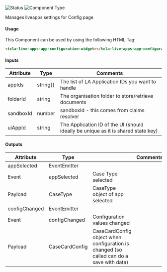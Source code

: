 
![Status][auto] ![Component Type][minor] <!--Component Meta {"created_by":"Auto", "reviewed_by":"Auto", "last_modified_by":"Auto", "comment":"none"} Component Meta -->


<p>Manages liveapps settings for Config page</p>



#### Usage


This Component can be used by using the following HTML Tag:

```html
<tcla-live-apps-app-configuration-widget></tcla-live-apps-app-configuration-widget>
```

#### Inputs

Attribute | Type | Comments
--- | --- | ---
appIds | string[] | The list of LA Application IDs you want to handle
folderId | string | The organisation folder to store/retrieve documents
sandboxId | number | sandboxId - this comes from claims resolver
uiAppId | string | The Application ID of the UI (should ideally be unique as it is shared state key)

#### Outputs

Attribute | Type |   | Comments
--- | --- | --- | ---
appSelected | EventEmitter<CaseType> |   |  
  | Event |  appSelected  |  Case Type selected
  | Payload |  CaseType  |  CaseType object of app selected
configChanged | EventEmitter<CaseCardConfig> |   |  
  | Event |  configChanged  |  Configuration values changed
  | Payload |  CaseCardConfig  |  CaseCardConfig object when configuration is changed (so called can do a save with data)


[auto]: https://img.shields.io/badge/Status-auto%20generated-lightgrey.svg?style=flat "auto generated"

[manually]: https://img.shields.io/badge/Status-manually%20created-yellow.svg?style=flat "manually created"

[draft]: https://img.shields.io/badge/Status-draft-red.svg?style=flat "draft"

[review]: https://img.shields.io/badge/Status-need%20review-yellowgreen.svg?style=flat "need review"

[review done]: https://img.shields.io/badge/Status-review%20done-green.svg?style=flat "review done"

[finalized]: https://img.shields.io/badge/Status-finalized-brightgreen.svg?style=flat "finalized"

[top]: https://img.shields.io/badge/Component%20Type-Top-blue.svg?style=flat "top Component"

[major]: https://img.shields.io/badge/Component%20Type-major%20Component-blue.svg?style=flat "major Component"

[minor]: https://img.shields.io/badge/Component%20Type-minor%20Component-blue.svg?style=flat "minor Component"


